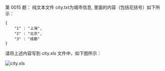第 0015 题： 纯文本文件 city.txt为城市信息, 里面的内容（包括花括号）如下所示：

    {
        "1" : "上海",
        "2" : "北京",
        "3" : "成都"
    }

请将上述内容写到 city.xls 文件中，如下图所示：

![city.xls](https://camo.githubusercontent.com/61120377319bfe5520c9d73f51776f923d6bd3b7/687474703a2f2f692e696d6775722e636f6d2f724f4862557a672e706e67)
